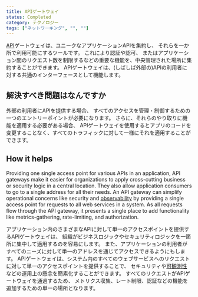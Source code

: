 ```yaml
---
title: APIゲートウェイ
status: Completed
category: テクノロジー
tags: ["ネットワーキング", "", ""]
---
```


[API](/ja/application-programming-interface/)ゲートウェイは、ユニークなアプリケーションAPIを集約し、
それらを一か所で利用可能にするツールです。
これにより認証や認可、
またはアプリケーション間のリクエスト数を制限するなどの重要な機能を、中央管理された場所に集約することができます。
APIゲートウェイは、(しばしば外部の)APIの利用者に対する共通のインターフェースとして機能します。

## 解決すべき問題はなんですか

外部の利用者にAPIを提供する場合、
すべてのアクセスを管理・制御するための一つのエントリーポイントが必要になります。
さらに、それらのやり取りに機能を適用する必要がある場合、
APIゲートウェイを使用するとアプリのコードを変更することなく、すべてのトラフィックに対して一様にそれを適用することができます。

## How it helps

Providing one single access point for various APIs in an application,
API gateways make it easier for organizations to apply cross-cutting business or security logic in a central location.
They also allow application consumers to go to a single address for all their needs.
An API gateway can simplify operational concerns like security and [observability](/observability/)
by providing a single access point for requests to all web services in a system.
As all requests flow through the API gateway, it presents a single place to
add functionality like metrics-gathering, rate-limiting, and authorization.

アプリケーション内のさまざまなAPIに対して単一のアクセスポイントを提供するAPIゲートウェイは、
組織がビジネスロジックやセキュリティロジックを一箇所に集中して適用するのを容易にします。
また、アプリケーションの利用者がすべてのニーズに対して単一のアドレスを通じてアクセスできるようにもします。
APIゲートウェイは、システム内のすべてのウェブサービスへのリクエストに対して単一のアクセスポイントを提供することで、
セキュリティや[可観測性](/ja/observability/)などの運用上の懸念を簡素化することができます。
すべてのリクエストがAPIゲートウェイを通過するため、
メトリクス収集、レート制限、認証などの機能を追加するための単一の場所となります。
